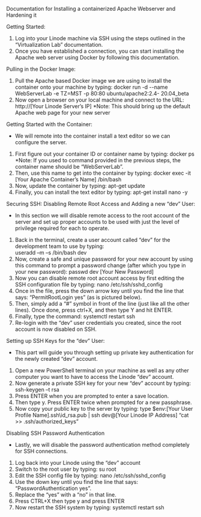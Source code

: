 Documentation for Installing a containerized Apache Webserver and Hardening it


Getting Started:
1.	Log into your Linode machine via SSH using the steps outlined in the “Virtualization Lab” documentation. 
2.	Once you have established a connection, you can start installing the Apache web server using Docker by following this documentation.

Pulling in the Docker Image:
1.	Pull the Apache based Docker image we are using to install the container onto your machine by typing:
     		docker run -d --name WebServerLab -e TZ=MST -p 80:80 ubuntu/apache2:2.4-	20.04_beta
2.	Now open a browser on your local machine and connect to the URL: 
      		http://[Your Linode Server’s IP]
	*Note: This should bring up the default Apache web page for your new server

Getting Started with the Container:
-	We will remote into the container install a text editor so we can configure the server.
1.	First figure out your container ID or container name by typing: 
      		docker ps
	*Note: If you used to command provided in the previous steps, the container name should be “WebServerLab”.
2.	Then, use this name to get into the container by typing:
      		docker exec -it [Your Apache Container’s Name] /bin/bash
3.	Now, update the container by typing:
      		apt-get update
4.	Finally, you can install the text editor by typing:
		apt-get install nano -y

Securing SSH:
Disabling Remote Root Access and Adding a new “dev” User:
-	In this section we will disable remote access to the root account of the server and set up proper accounts to be used with just the level of privilege required for each to operate.
1.	Back in the terminal, create a user account called “dev” for the development team to use by typing: 	
      		useradd –m –s /bin/bash dev
2.	Now, create a safe and unique password for your new account by using this command to prompt a password change (after which you type in your new password):
      		passwd dev
      		[Your New Password]
3.	Now you can disable remote root account access by first editing the SSH configuration file by typing:
      		nano /etc/ssh/sshd_config
4.	Once in the file, press the down arrow key until you find the line that says: “PermitRootLogin yes” (as is pictured below). 
5.	Then, simply add a “#” symbol in front of the line (just like all the other lines). Once done, press ctrl+X, and then type Y and hit ENTER.
6.	Finally, type the command: 
      		systemctl restart ssh
7.	Re-login with the “dev” user credentials you created, since the root account is now disabled on SSH.

Setting up SSH Keys for the “dev” User:
-	This part will guide you through setting up private key authentication for the newly created “dev” account.
1.	Open a new PowerShell terminal on your machine as well as any other computer you want to have to access the Linode “dev” account.
2.	Now generate a private SSH key for your new “dev” account by typing:
      		ssh-keygen –t rsa 
3.	Press ENTER when you are prompted to enter a save location. 
4.	Then type y. Press ENTER twice when prompted for a new passphrase.
5.	Now copy your public key to the server by typing:
      		type $env:[Your User Profile Name]\.ssh\id_rsa.pub | ssh dev@[Your Linode IP Address] “cat >> .ssh/authorized_keys” 

Disabling SSH Password Authentication
-	Lastly, we will disable the password authentication method completely for SSH connections.
1.	Log back into your Linode using the “dev” account
2.	Switch to the root user by typing:
      		su root
3.	Edit the SSH config file by typing: 
      		nano /etc/ssh/sshd_config
4.	Use the down key until you find the line that says: “PasswordAuthentication yes”.
5.	Replace the “yes” with a “no” in that line.
6.	Press CTRL+X then type y and press ENTER
7.	Now restart the SSH system by typing:
      		systemctl restart ssh


